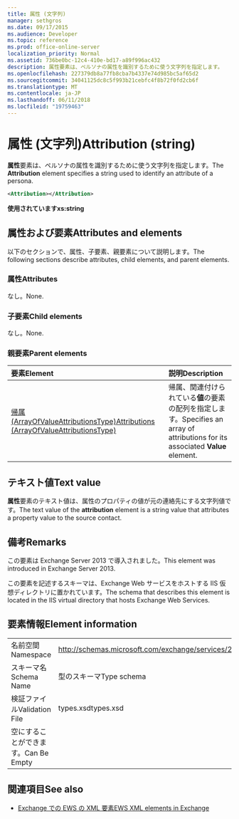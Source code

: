 ```yaml
---
title: 属性 (文字列)
manager: sethgros
ms.date: 09/17/2015
ms.audience: Developer
ms.topic: reference
ms.prod: office-online-server
localization_priority: Normal
ms.assetid: 736be0bc-12c4-410e-bd17-a89f996ac432
description: 属性要素は、ペルソナの属性を識別するために使う文字列を指定します。
ms.openlocfilehash: 227379db8a77fb8cba7b4337e74d985bc5af65d2
ms.sourcegitcommit: 34041125dc8c5f993b21cebfc4f8b72f0fd2cb6f
ms.translationtype: MT
ms.contentlocale: ja-JP
ms.lasthandoff: 06/11/2018
ms.locfileid: "19759463"
---
```

# <a name="attribution-string"></a><span data-ttu-id="9f376-103">属性 (文字列)</span><span class="sxs-lookup"><span data-stu-id="9f376-103">Attribution (string)</span></span>

<span data-ttu-id="9f376-104">**属性**要素は、ペルソナの属性を識別するために使う文字列を指定します。</span><span class="sxs-lookup"><span data-stu-id="9f376-104">The **Attribution** element specifies a string used to identify an attribute of a persona.</span></span> 
  
```XML
<Attribution></Attribution>
```

 <span data-ttu-id="9f376-105">**使用されています**</span><span class="sxs-lookup"><span data-stu-id="9f376-105">**xs:string**</span></span>
## <a name="attributes-and-elements"></a><span data-ttu-id="9f376-106">属性および要素</span><span class="sxs-lookup"><span data-stu-id="9f376-106">Attributes and elements</span></span>

<span data-ttu-id="9f376-107">以下のセクションで、属性、子要素、親要素について説明します。</span><span class="sxs-lookup"><span data-stu-id="9f376-107">The following sections describe attributes, child elements, and parent elements.</span></span>
  
### <a name="attributes"></a><span data-ttu-id="9f376-108">属性</span><span class="sxs-lookup"><span data-stu-id="9f376-108">Attributes</span></span>

<span data-ttu-id="9f376-109">なし。</span><span class="sxs-lookup"><span data-stu-id="9f376-109">None.</span></span>
  
### <a name="child-elements"></a><span data-ttu-id="9f376-110">子要素</span><span class="sxs-lookup"><span data-stu-id="9f376-110">Child elements</span></span>

<span data-ttu-id="9f376-111">なし。</span><span class="sxs-lookup"><span data-stu-id="9f376-111">None.</span></span>
  
### <a name="parent-elements"></a><span data-ttu-id="9f376-112">親要素</span><span class="sxs-lookup"><span data-stu-id="9f376-112">Parent elements</span></span>

|<span data-ttu-id="9f376-113">**要素**</span><span class="sxs-lookup"><span data-stu-id="9f376-113">**Element**</span></span>|<span data-ttu-id="9f376-114">**説明**</span><span class="sxs-lookup"><span data-stu-id="9f376-114">**Description**</span></span>|
|:-----|:-----|
|[<span data-ttu-id="9f376-115">帰属 (ArrayOfValueAttributionsType)</span><span class="sxs-lookup"><span data-stu-id="9f376-115">Attributions (ArrayOfValueAttributionsType)</span></span>](attributions-arrayofvalueattributionstype.md) <br/> |<span data-ttu-id="9f376-116">帰属、関連付けられている**値**の要素の配列を指定します。</span><span class="sxs-lookup"><span data-stu-id="9f376-116">Specifies an array of attributions for its associated **Value** element.</span></span>  <br/> |
   
## <a name="text-value"></a><span data-ttu-id="9f376-117">テキスト値</span><span class="sxs-lookup"><span data-stu-id="9f376-117">Text value</span></span>

<span data-ttu-id="9f376-118">**属性**要素のテキスト値は、属性のプロパティの値が元の連絡先にする文字列値です。</span><span class="sxs-lookup"><span data-stu-id="9f376-118">The text value of the **attribution** element is a string value that attributes a property value to the source contact.</span></span> 
  
## <a name="remarks"></a><span data-ttu-id="9f376-119">備考</span><span class="sxs-lookup"><span data-stu-id="9f376-119">Remarks</span></span>

<span data-ttu-id="9f376-120">この要素は Exchange Server 2013 で導入されました。</span><span class="sxs-lookup"><span data-stu-id="9f376-120">This element was introduced in Exchange Server 2013.</span></span>
  
<span data-ttu-id="9f376-121">この要素を記述するスキーマは、Exchange Web サービスをホストする IIS 仮想ディレクトリに置かれています。</span><span class="sxs-lookup"><span data-stu-id="9f376-121">The schema that describes this element is located in the IIS virtual directory that hosts Exchange Web Services.</span></span>
  
## <a name="element-information"></a><span data-ttu-id="9f376-122">要素情報</span><span class="sxs-lookup"><span data-stu-id="9f376-122">Element information</span></span>

|||
|:-----|:-----|
|<span data-ttu-id="9f376-123">名前空間</span><span class="sxs-lookup"><span data-stu-id="9f376-123">Namespace</span></span>  <br/> |http://schemas.microsoft.com/exchange/services/2006/types  <br/> |
|<span data-ttu-id="9f376-124">スキーマ名</span><span class="sxs-lookup"><span data-stu-id="9f376-124">Schema Name</span></span>  <br/> |<span data-ttu-id="9f376-125">型のスキーマ</span><span class="sxs-lookup"><span data-stu-id="9f376-125">Type schema</span></span>  <br/> |
|<span data-ttu-id="9f376-126">検証ファイル</span><span class="sxs-lookup"><span data-stu-id="9f376-126">Validation File</span></span>  <br/> |<span data-ttu-id="9f376-127">types.xsd</span><span class="sxs-lookup"><span data-stu-id="9f376-127">types.xsd</span></span>  <br/> |
|<span data-ttu-id="9f376-128">空にすることができます。</span><span class="sxs-lookup"><span data-stu-id="9f376-128">Can Be Empty</span></span>  <br/> ||
   
## <a name="see-also"></a><span data-ttu-id="9f376-129">関連項目</span><span class="sxs-lookup"><span data-stu-id="9f376-129">See also</span></span>

- [<span data-ttu-id="9f376-130">Exchange での EWS の XML 要素</span><span class="sxs-lookup"><span data-stu-id="9f376-130">EWS XML elements in Exchange</span></span>](ews-xml-elements-in-exchange.md)

